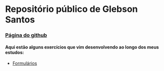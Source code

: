 # Repositório público de Glebson Santos
### [Página do github](https://github.com/santos-glebson)

#### Aqui estão alguns exercícios que vim desenvolvendo ao longo dos meus estudos:
* [Formulários](https://santos-glebson.github.io/formularios/index.html)

